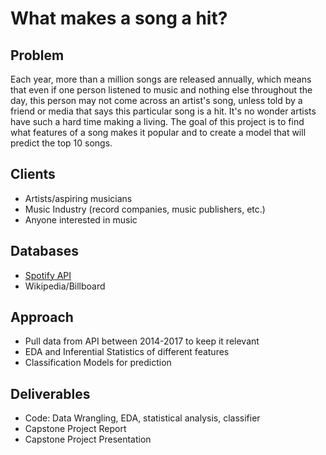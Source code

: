 # What makes a song a hit?

## Problem
Each year, more than a million songs are released annually, which means that even if one person listened to music and nothing else throughout the day, this person may not come across an artist's song, unless told by a friend or media that says this particular song is a hit. It's no wonder artists have such a hard time making a living. The goal of this project is to find what features of a song makes it popular and to create a model that will predict the top 10 songs. 

## Clients
* Artists/aspiring musicians
* Music Industry (record companies, music publishers, etc.)
* Anyone interested in music

## Databases
* [Spotify API](https://developer.spotify.com/documentation/web-api/)
* Wikipedia/Billboard

## Approach
* Pull data from API between 2014-2017 to keep it relevant
* EDA and Inferential Statistics of different features
* Classification Models for prediction

## Deliverables
* Code: Data Wrangling, EDA, statistical analysis, classifier 
* Capstone Project Report
* Capstone Project Presentation
